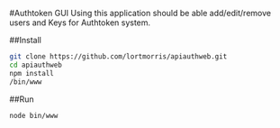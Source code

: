 #Authtoken GUI 
Using this application should be able add/edit/remove users and Keys for Authtoken system.


##Install
```bash
git clone https://github.com/lortmorris/apiauthweb.git
cd apiauthweb
npm install
/bin/www
```

##Run
```bash
node bin/www
```

